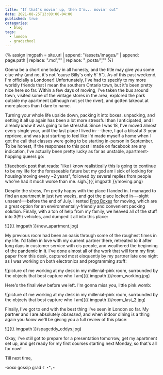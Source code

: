 ```yaml
---
title: "If that's movin' up, then I'm... movin' out"
date: 2021-08-25T13:00:00-04:00
published: true
categories:
  - blog
tags:
  - london
  - gradschool
---
```


{% assign imgpath = site.url | append: "/assets/images/" | append:  page.path | replace: ".md","" | replace: "_posts/",""  %}

Gonna be a short one today in all honesty, and the title may give you some clue why (and no, it's not 'cause Billy's only 5' 5"). As of this past weekend, I'm officially a Londoner! Unfortunately, I've had to specify to my more worldly friends that I mean the southern Ontario town, but it's been pretty nice here so far. Within a few days of moving, I've taken the bus around town, visited some of the vintage stores in the area, explored the park outside my apartment (although not yet the river), and gotten takeout at more places than I dare to name.

Turning your whole life upside down, packing it into boxes, unpacking, and setting it all up again has been a lot more stressful than I anticipated, and I already _knew_ it was going to be stressful. Since I was 18, I've moved almost every single year, until the last place I lived in---there, I got a blissful 3-year reprieve, and was just starting to feel like I'd made myself a home when I got the call that classes were going to be starting in-person in September. To be honest, if the responses to this post I made on facebook are any indication, I've actually been pretty lucky as far as unstable, apartment-hopping queers go:

![facebook post that reads: "like i know realistically this is going to continue to be my life for the foreseeable future but my god am i sick of looking for housing/moving every ~2 years", followed by several replies from people who've had it much worse than me. sigh.]({{ imgpath }}/moving.png)

Despite the stress, I'm pretty happy with the place I landed in. I managed to find an apartment in just two weeks, and got the place locked in---sight unseen!---before the end of July. I rented [Frog Boxes](https://www.frogbox.com/) for moving, which are a great option for an environmentally-friendly and convenient packing solution. Finally, with a ton of help from my family, we heaved all of the stuff into 3(!!!) vehicles, and dumped it all into this place:

![]({{ imgpath }}/new_apartment.jpg)

My previous room had been an oasis through some of the roughest times in my life. I'd fallen in love with my current partner there, retreated to it after long days in customer service with cis people, and weathered the beginning of the pandemic in it. I've done almost all of the work that will form my first paper from this desk, captured most eloquently by my partner late one night as I was working on both electronics and programming stuff: 

![picture of me working at my desk in my millenial-pink room, surrounded by the objects that best capture who I am]({{ imgpath }}/room_working.jpg)

Here's the final view before we left. I'm gonna miss you, little pink womb:

![picture of me working at my desk in my millenial-pink room, surrounded by the objects that best capture who I am]({{ imgpath }}/room_last_2.jpg)

Finally, I've got to end with the best thing I've seen in London so far. My partner and I are absolutely _obsessed_, and when indoor dining is a thing again you _know_ we'll be giving you a full review of this place: 

![]({{ imgpath }}/spageddy_eddys.jpg)

Okay, I've still got to prepare for a presentation tomorrow, get my apartment set up, and get ready for my first courses starting next Monday, so that's all for now!

Till next time,

-xoxo gossip grad ☾⋆⁺₊⋆
